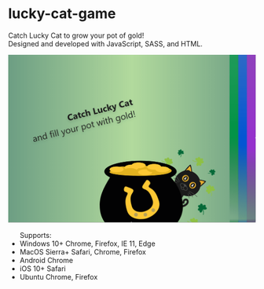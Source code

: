 # lucky-cat-game
Catch Lucky Cat to grow your pot of gold! <br />
Designed and developed with JavaScript, SASS, and HTML. 

<img src="https://github.com/jessbodie/personal-website/blob/master/img/projects/proj_lucky_cat.png" alt="Lucky Cat - Game" width="600">


<ul>Supports: 
<li>Windows 10+ Chrome, Firefox, IE 11, Edge
<li>MacOS Sierra+ Safari, Chrome, Firefox
<li>Android Chrome
<li>iOS 10+ Safari
<li>Ubuntu Chrome, Firefox
</ul>
